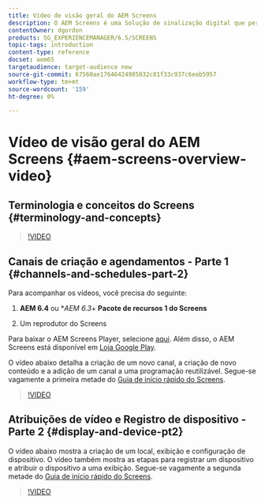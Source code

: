 ```yaml
---
title: Vídeo de visão geral do AEM Screens
description: O AEM Screens é uma Solução de sinalização digital que permite aos profissionais de marketing publicar experiências digitais dinâmicas e interativas em diferentes tipos de telas.
contentOwner: dgordon
products: SG_EXPERIENCEMANAGER/6.5/SCREENS
topic-tags: introduction
content-type: reference
docset: aem65
targetaudience: target-audience new
source-git-commit: 67560ae17646424985032c81f33c937c6eeb5957
workflow-type: tm+mt
source-wordcount: '159'
ht-degree: 0%

---
```



# Vídeo de visão geral do AEM Screens {#aem-screens-overview-video}

## Terminologia e conceitos do Screens {#terminology-and-concepts}

>[!VIDEO](https://video.tv.adobe.com/v/21353?quality=9)


## Canais de criação e agendamentos - Parte 1 {#channels-and-schedules-part-2}

Para acompanhar os vídeos, você precisa do seguinte:

1. **AEM 6.4** ou **AEM 6.3*+ **Pacote de recursos 1 do Screens**

1. Um reprodutor do Screens

Para baixar o AEM Screens Player, selecione [aqui](https://download.macromedia.com/screens/). Além disso, o AEM Screens está disponível em [Loja Google Play](https://play.google.com/store/apps/details?id=com.adobe.aem.screens.player&amp;hl=en). <!-- LINK IS 404 WITH NO SUITABLE REPLACEMENT See [Installing and Configuring Screens](https://helpx.adobe.com/experience-manager/6-4/help/sites-deploying/configuring-screens-introduction.html) for more details. -->

O vídeo abaixo detalha a criação de um novo canal, a criação de novo conteúdo e a adição de um canal a uma programação reutilizável. Segue-se vagamente a primeira metade do [Guia de início rápido do Screens](kickstart-for-aem-screens.md).

>[!VIDEO](https://video.tv.adobe.com/v/21387?quality=9)

## Atribuições de vídeo e Registro de dispositivo - Parte 2 {#display-and-device-pt2}

O vídeo abaixo mostra a criação de um local, exibição e configuração de dispositivo. O vídeo também mostra as etapas para registrar um dispositivo e atribuir o dispositivo a uma exibição. Segue-se vagamente a segunda metade do [Guia de início rápido do Screens](kickstart-for-aem-screens.md).

>[!VIDEO](https://video.tv.adobe.com/v/21411?quality=9)

